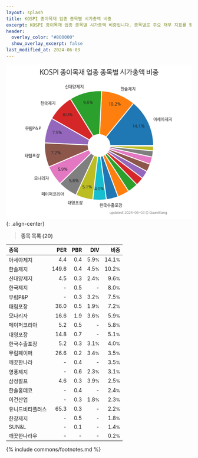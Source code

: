 ```yaml
---
layout: splash
title: KOSPI 종이목재 업종 종목별 시가총액 비중
excerpt: KOSPI 종이목재 업종 종목별 시가총액 비중입니다. 종목별로 주요 재무 지표를 함께 표시합니다.
header:
  overlay_color: "#800000"
  show_overlay_excerpt: false
last_modified_at: 2024-06-03
---
```



![KOSPI 종이목재 업종 종목별 시가총액 비중](/stats/sector/images/kospi_업종_종이목재_종목.png){: .align-center}


> **종목 목록 (20)**<a id="list"></a>

| **종목** | **PER** | **PBR** | **DIV** | **비중** |
| :------- | ------: | ------: | ------: | -------: |
| 아세아제지 | 4.4 | 0.4 | 5.9<small>%</small> | 14.1<small>%</small> |
| 한솔제지 | 149.6 | 0.4 | 4.5<small>%</small> | 10.2<small>%</small> |
| 신대양제지 | 4.5 | 0.3 | 2.4<small>%</small> | 9.6<small>%</small> |
| 한국제지 | - | 0.5 | - | 8.0<small>%</small> |
| 무림P&P | - | 0.3 | 3.2<small>%</small> | 7.5<small>%</small> |
| 태림포장 | 36.0 | 0.5 | 1.9<small>%</small> | 7.2<small>%</small> |
| 모나리자 | 16.6 | 1.9 | 3.6<small>%</small> | 5.9<small>%</small> |
| 페이퍼코리아 | 5.2 | 0.5 | - | 5.8<small>%</small> |
| 대영포장 | 14.8 | 0.7 | - | 5.1<small>%</small> |
| 한국수출포장 | 5.2 | 0.3 | 3.1<small>%</small> | 4.0<small>%</small> |
| 무림페이퍼 | 26.6 | 0.2 | 3.4<small>%</small> | 3.5<small>%</small> |
| 깨끗한나라 | - | 0.4 | - | 3.5<small>%</small> |
| 영풍제지 | - | 0.6 | 2.3<small>%</small> | 3.1<small>%</small> |
| 삼정펄프 | 4.6 | 0.3 | 3.9<small>%</small> | 2.5<small>%</small> |
| 한솔홈데코 | - | 0.4 | - | 2.4<small>%</small> |
| 이건산업 | - | 0.3 | 1.8<small>%</small> | 2.3<small>%</small> |
| 유니드비티플러스 | 65.3 | 0.3 | - | 2.2<small>%</small> |
| 한창제지 | - | 0.5 | - | 1.8<small>%</small> |
| SUN&L | - | 0.1 | - | 1.4<small>%</small> |
| 깨끗한나라우 | - | - | - | 0.2<small>%</small> |

{% include commons/footnotes.md %}